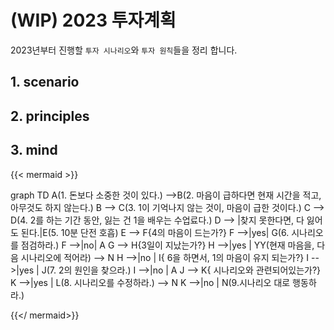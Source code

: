 # (WIP) 2023 투자계획


2023년부터 진행할 `투자 시나리오`와 `투자 원칙`들을 정리 합니다.
<!--more-->


## 1. scenario

## 2. principles

## 3. mind

{{< mermaid >}}

graph TD
    A(1. 돈보다 소중한 것이 있다.) -->B(2. 마음이 급하다면 현재 시간을 적고, 아무것도 하지 않는다.)
    B --> C(3. 1이 기억나지 않는 것이, 마음이 급한 것이다.)
    C --> D(4. 2를 하는 기간 동안, 잃는 건 1을 배우는 수업료다.)
    D --> |찾지 못한다면, 다 잃어도 된다.|E(5. 10분 단전 호흡)
    E --> F{4의 마음이 드는가?}
        F -->|yes| G(6. 시나리오를 점검하라.)
        F -->|no| A
    G --> H{3일이 지났는가?}
        H -->|yes | YY(현재 마음을, 다음 시나리오에 적어라) --> N
        H -->|no | I{ 6을 하면서, 1의 마음이 유지 되는가?}
            I -->|yes | J(7. 2의 원인을 찾으라.)
            I -->|no | A
    J --> K{ 시나리오와 관련되어있는가?}
    K -->|yes | L(8. 시나리오를 수정하라.) --> N
    K -->|no | N(9.시나리오 대로 행동하라.)
    
{{</ mermaid>}}



